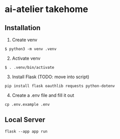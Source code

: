 # ai-atelier takehome

## Installation

1. Create venv

`$ python3 -m venv .venv`

2. Activate venv

`$ . .venv/bin/activate`

3. Install Flask (TODO: move into script)

`pip install flask oauthlib requests python-dotenv`

4. Create a .env file and fill it out

`cp .env.example .env`

## Local Server

`flask --app app run`
